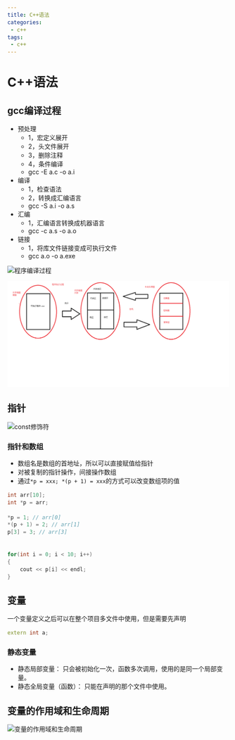 ```yaml
---
title: C++语法
categories:
 - c++
tags:
 - c++
---
```


# C++语法

## gcc编译过程


- 预处理
    - 1，宏定义展开
    - 2，头文件展开
    - 3，删除注释
    - 4，条件编译
    - gcc -E a.c -o a.i
- 编译
    - 1，检查语法
    - 2，转换成汇编语言
    - gcc -S a.i -o a.s
- 汇编
    - 1，汇编语言转换成机器语言
    - gcc -c a.s -o a.o
- 链接
    - 1，将库文件链接变成可执行文件
    - gcc a.o -o a.exe


![程序编译过程](../asserts/img/C-bainyi.png)

![程序执行过程](../asserts/img/C-zhixin.png)


## 指针


![const修饰符](../asserts/img/C-const.png)


### 指针和数组

- 数组名是数组的首地址，所以可以直接赋值给指针
- 对被复制的指针操作，间接操作数组
- 通过```*p = xxx; *(p + 1) = xxx```的方式可以改变数组项的值

```c++
int arr[10];
int *p = arr;

*p = 1; // arr[0]
*(p + 1) = 2; // arr[1]
p[3] = 3; // arr[3]


for(int i = 0; i < 10; i++)
{
    cout << p[i] << endl;
}
```

## 变量

一个变量定义之后可以在整个项目多文件中使用，但是需要先声明

```c++
extern int a;
```

### 静态变量

- 静态局部变量： 只会被初始化一次，函数多次调用，使用的是同一个局部变量。
- 静态全局变量（函数）： 只能在声明的那个文件中使用。

## 变量的作用域和生命周期

![变量的作用域和生命周期](../asserts/img/C-var.png)


 


